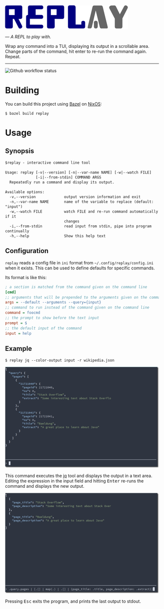 ![replay](images/logo.svg)

&mdash; *A REPL to play with.*

Wrap any command into a TUI, displaying its output in a scrollable area. Change
parts of the command, hit enter to re-run the command again. Repeat.

---

![Github workflow status](https://github.com/avdv/replay/actions/workflows/test.yml/badge.svg?branch=main)</div>

# Building

You can build this project using [Bazel](https://bazel.build/) on [NixOS](https://nixos.org/):

```console
$ bazel build replay
```

# Usage

## Synopsis

```console
$replay - interactive command line tool

Usage: replay [-v|--version] [-n|--var-name NAME] [-w|--watch FILE] 
              [-i|--from-stdin] COMMAND ARGS
  Repeatedly run a command and display its output.

Available options:
  -v,--version             output version information and exit
  -n,--var-name NAME       name of the variable to replace (default: "input")
  -w,--watch FILE          watch FILE and re-run command automatically if it
                           changes
  -i,--from-stdin          read input from stdin, pipe into program continually
  -h,--help                Show this help text
```

## Configuration

`replay` reads a config file in `ini` format from `~/.config/replay/config.ini` when it exists. This can be used to define defaults for specific commands.

Its format is like this:
```ini
; a section is matched from the command given on the command line
[cmd]
;; arguments that will be prepended to the arguments given on the command line
args = --default --arguments --query={input}
;; command to run instead of the command given on the command line
command = foocmd
;; the prompt to show before the text input
prompt = $
;; the default input of the command
input = help
```

## Example

```console
$ replay jq --color-output input -r wikipedia.json
```

![screenshot](images/shot1.png)

This command executes the [jq](https://stedolan.github.io/jq/) tool and displays the output in a text area. Editing the expression in the input field and hitting <kbd>Enter</kbd> re-runs the command and displays the new output.

![screenshot](images/shot2.png)

Pressing <kbd>Esc</kbd> exits the program, and prints the last output to stdout.
